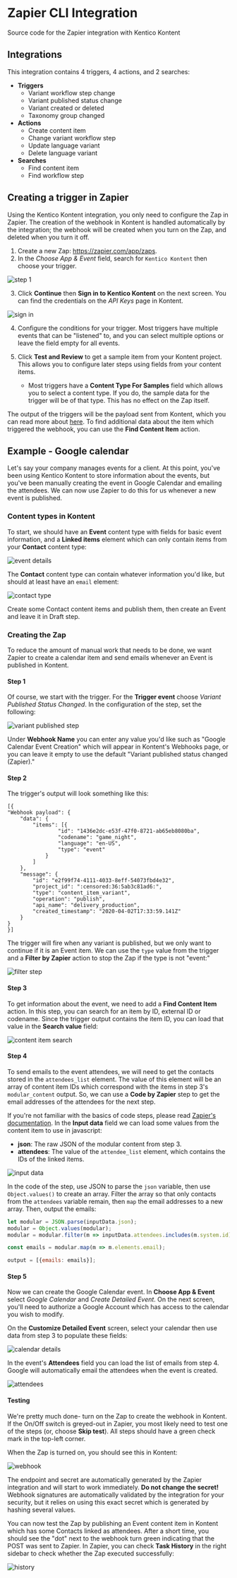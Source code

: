 # Zapier CLI Integration

Source code for the Zapier integration with Kentico Kontent

## Integrations

This integration contains 4 triggers, 4 actions, and 2 searches:

- __Triggers__
    - Variant workflow step change
    - Variant published status change
    - Variant created or deleted
    - Taxonomy group changed
- __Actions__
    - Create content item
    - Change variant workflow step
    - Update language variant
    - Delete language variant
- __Searches__
    - Find content item
    - Find workflow step

## Creating a trigger in Zapier

Using the Kentico Kontent integration, you only need to configure the Zap in Zapier. The creation of the webhook in Kontent is handled automatically by the integration; the webhook will be created when you turn on the Zap, and deleted when you turn it off.

1. Create a new Zap: https://zapier.com/app/zaps.
2. In the _Choose App & Event_ field, search for `Kentico Kontent` then choose your trigger.

![step 1](./images/chooseapp.png)

3. Click __Continue__ then __Sign in to Kentico Kontent__ on the next screen. You can find the credentials on the _API Keys_ page in Kontent.

![sign in](./images/authenticate.png)

4. Configure the conditions for your trigger. Most triggers have multiple events that can be "listened" to, and you can select multiple options or leave the field empty for all events.

5. Click __Test and Review__ to get a sample item from your Kontent project. This allows you to configure later steps using fields from your content items.

    - Most triggers have a __Content Type For Samples__ field which allows you to select a content type. If you do, the sample data for the trigger will be of that type. This has no effect on the Zap itself.

The output of the triggers will be the payload sent from Kontent, which you can read more about [here](https://docs.kontent.ai/reference/webhooks-reference). To find additional data about the item which triggered the webhook, you can use the __Find Content Item__ action.

## Example - Google calendar

Let's say your company manages events for a client. At this point, you've been using Kentico Kontent to store information about the events, but you've been manually creating the event in Google Calendar and emailing the attendees. We can now use Zapier to do this for us whenever a new event is published.

### Content types in Kontent

To start, we should have an __Event__ content type with fields for basic event information, and a __Linked items__ element which can only contain items from your __Contact__ content type:

![event details](./images/eventdetails.png)

The __Contact__ content type can contain whatever information you'd like, but should at least have an `email` element:

![contact type](./images/contact.png)

Create some Contact content items and publish them, then create an Event and leave it in Draft step.

### Creating the Zap

To reduce the amount of manual work that needs to be done, we want Zapier to create a calendar item and send emails whenever an Event is published in Kontent. 

#### Step 1

Of course, we start with the trigger. For the __Trigger event__ choose _Variant Published Status Changed_. In the configuration of the step, set the following:

![variant published step](./images/variantpublished.png)

Under __Webhook Name__ you can enter any value you'd like such as "Google Calendar Event Creation" which will appear in Kontent's Webhooks page, or you can leave it empty to use the default "Variant published status changed (Zapier)."

#### Step 2

The trigger's output will look something like this:

```
[{
"Webhook payload": {
    "data": {
        "items": [{
                "id": "1436e2dc-e53f-47f0-8721-ab65eb8080ba",
                "codename": "game_night",
                "language": "en-US",
                "type": "event"
            }
        ]
    },
    "message": {
        "id": "e2f99f74-4111-4033-8eff-54073fbd4e32",
        "project_id": ":censored:36:5ab3c81ad6:",
        "type": "content_item_variant",
        "operation": "publish",
        "api_name": "delivery_production",
        "created_timestamp": "2020-04-02T17:33:59.141Z"
    }
}
}]
```

The trigger will fire when any variant is published, but we only want to continue if it is an Event item. We can use the `type` value from the trigger and a __Filter by Zapier__ action to stop the Zap if the type is not "event:"

![filter step](./images/filter.png)

#### Step 3

To get information about the event, we need to add a __Find Content Item__ action. In this step, you can search for an item by ID, external ID or codename. Since the trigger output contains the item ID, you can load that value in the __Search value__ field:

![content item search](./images/itemsearch.png)

#### Step 4

To send emails to the event attendees, we will need to get the contacts stored in the `attendees_list` element. The value of this element will be an array of content item IDs which correspond with the items in step 3's `modular_content` output. So, we can use a __Code by Zapier__ step to get the email addresses of the attendees for the next step.

If you're not familiar with the basics of code steps, please read [Zapier's documentation](https://zapier.com/apps/code/help). In the __Input data__ field we can load some values from the content item to use in javascript:

- __json__: The raw JSON of the modular content from step 3.
- __attendees__: The value of the `attendee_list` element, which contains the IDs of the linked items.

![input data](./images/inputdata.png)

In the code of the step, use JSON to parse the `json` variable, then use `Object.values()` to create an array. Filter the array so that only contacts from the `attendees` variable remain, then `map` the email addresses to a new array. Then, output the emails:

```js
let modular = JSON.parse(inputData.json);
modular = Object.values(modular);
modular = modular.filter(m => inputData.attendees.includes(m.system.id));

const emails = modular.map(m => m.elements.email);

output = [{emails: emails}];
```

#### Step 5

Now we can create the Google Calendar event. In __Choose App & Event__ select _Google Calendar_ and _Create Detailed Event_. On the next screen, you'll need to authorize a Google Account which has access to the calendar you wish to modify.

On the __Customize Detailed Event__ screen, select your calendar then use data from step 3 to populate these fields:

![calendar details](./images/calendardetails.png)

In the event's __Attendees__ field you can load the list of emails from step 4. Google will automatically email the attendees when the event is created.

![attendees](./images/attendees.png)

#### Testing

We're pretty much done- turn on the Zap to create the webhook in Kontent. If the On/Off switch is greyed-out in Zapier, you most likely need to test one of the steps (or, choose __Skip test__). All steps should have a green check mark in the top-left corner.

When the Zap is turned on, you should see this in Kontent:

![webhook](./images/webhook.png)

The endpoint and secret are automatically generated by the Zapier integration and will start to work immediately. __Do not change the secret!__ Webhook signatures are automatically validated by the integration for your security, but it relies on using this exact secret which is generated by hashing several values.

You can now test the Zap by publishing an Event content item in Kontent which has some Contacts linked as attendees. After a short time, you should see the "dot" next to the webhook turn green indicating that the POST was sent to Zapier. In Zapier, you can check __Task History__ in the right sidebar to check whether the Zap executed successfully:

![history](./images/history.png)